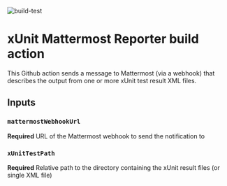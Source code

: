 ![build-test](https://github.com/growse/xunit-mattermost-reporter/workflows/build-test/badge.svg)

# xUnit Mattermost Reporter build action

This Github action sends a message to Mattermost (via a webhook) that describes the output from one or more xUnit test result XML files.

## Inputs

### `mattermostWebhookUrl`

**Required** URL of the Mattermost webhook to send the notification to

### `xUnitTestPath`

**Required** Relative path to the directory containing the xUnit result files (or single XML file)